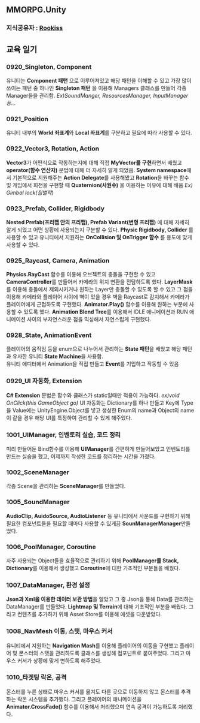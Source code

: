 ## MMORPG.Unity    
### 지식공유자 : [Rookiss](https://www.inflearn.com/instructors/230375/courses)  
## 교육 일기 
### 0920_Singleton, Component 
유니티는 **Component 패턴** 으로 이루어져있고 해당 패턴을 이해할 수 있고 가장 많이 쓰이는 패턴 중 하나인 **Singleton 패턴** 을 이용해 Managers 클래스를 만들어 각종 Manager들을 관리함. 
*Ex)SoundManger, ResourcesManager, InputManager 등...* 
### 0921_Position 
유니티 내부의 **World 좌표계**와 **Local 좌표계**를 구분하고 필요에 따라 사용할 수 있다. 
### 0922_Vector3, Rotation, Action  
**Vector3**가 어떤식으로 작동하는지에 대해 직접 **MyVector를 구현**하면서 배웠고 **operator(함수 연산자)** 문법에 대해 더 자세히 알게 되었음.
**System namespace**에서 기본적으로 지원해주는 **Action Delegate**를 사용해봤고 **Rotation**을 바꾸는 함수 및 게임에서 회전을 구현할 때 **Quaternion(사원수)** 을 이용하는 이유에 대해 배움  *Ex) Gimbal lock(짐벌락)*      
### 0923_Prefab, Collider, Rigidbody    
**Nested Prefab(프리팹 안의 프리팹), Prefab Variant(변형 프리팹)** 에 대해 자세히 알게 되었고 어떤 상황에 사용되는지 구분할 수 있다.
**Physic Rigidbody, Collider** 를 사용할 수 있고 유니티에서 지원하는 **OnCollision 및 OnTrigger 함수** 를 용도에 맞게 사용할 수 있다.
### 0925_Raycast, Camera, Animation 
**Physics.RayCast** 함수를 이용해 오브젝트의 충돌을 구현할 수 있고 **CameraController**를 만들어서 카메라의 위치 변환을 전담하도록 했다. 
**LayerMask**를 이용해 충돌에서 제외시키거나 원하는 Layer만 충돌할 수 있도록 할 수 있고 그 점을 이용해 카메라와 플레이어 사이에 벽이 있을 경우 벽을 Raycast로 감지해서 카메라가 플레이어에게 근접하도록 구현했다. **Animator.Play()** 함수를 이용해 원하는 부분에 사용할 수 있도록 했다. **Animation Blend Tree**를 이용해서 IDLE 애니메이션과 RUN 애니메이션 사이의 부자연스러운 점을 믹싱해서 자연스럽게 구현했다. 
### 0928_State, AnimationEvent  
플레이어의 움직임 등을 enum으로 나누어서 관리하는 **State 패턴**을 배웠고 해당 패턴과 유사한 유니티 **State Machine**을 사용함.  
유니티 에디터에서 Animation을 직접 만들고 **Event**를 기입하고 작동할 수 있음  
### 0929_UI 자동화, Extension  
**C# Extension** 문법은 함수와 클래스가 static일때만 적용이 가능하다. *ex)void OnClick(this GameObject go)*
UI 자동화는 Dictionary를 하나 만들고 Key에 Type을 Value에는 UnityEngine.Object를 넣고 생성한 Enum의 name과 Object의 name이 같을 경우 해당 UI를 특정하여 관리할 수 있게 해주었다.
### 1001_UIManager, 인벤토리 실습, 코드 정리  
미리 만들어둔 Bind함수를 이용해 **UIManager**를 간편하게 만들어보았고 인벤토리를 만드는 실습을 했고, 이제까지 작성한 코드를 정리하는 시간을 가졌다.
### 1002_SceneManager 
각종 Scene을 관리하는 **SceneManager**를 만들었다.
### 1005_SoundManager 
**AudioClip, AuidoSource, AudioListener** 등 유니티에서 사운드를 구현하기 위해 필요한 컴포넌트들을 필요할 때마다 사용할 수 있게끔 **SounManagerManager**만들었다. 
### 1006_PoolManager, Coroutine 
자주 사용되는 Object들을 효율적으로 관리하기 위해 **PoolManager를 Stack, Dictionary**를 이용해서 생성했고 **Coroutine**에 대한 기초적인 부분들을 배웠다. 
### 1007_DataManager, 환경 설정
**Json과 Xml을 이용한 데이터 보관 방법**을 알았고 그 중 Json을 통해 Data를 관리하는 DataManager를 만들었다. **Lightmap 및 Terrain**에 대해 기초적인 부분을 배웠다. 그리고 컨텐츠를 추가하기 위해 Asset Store를 이용해 에셋을 다운받았다.
### 1008_NavMesh 이동, 스탯, 마우스 커서 
유니티에서 지원하는 **Navigation Mash**를 이용해 플레이어의 이동을 구현했고 플레이어 및 몬스터의 스탯을 관리하도록 클래스를 생성해 컴포넌트로 붙여주었다. 그리고 마우스 커서가 상황에 맞게 변하도록 해주었다.
### 1010_타겟팅 락온, 공격 
몬스터를 누른 상태로 마우스 커서를 옮겨도 다른 곳으로 이동하지 않고 몬스터를 추격하는 락온 시스템을 추가했다. 그리고 플레이어의 애니메이션을 **Animator.CrossFade()** 함수를 이용해서 처리했으며 연속 공격이 가능하도록 처리했다.
